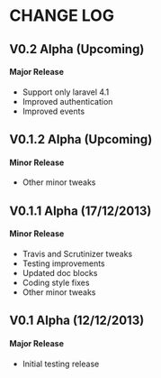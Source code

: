 CHANGE LOG
==========


## V0.2 Alpha (Upcoming)
#### Major Release

* Support only laravel 4.1
* Improved authentication
* Improved events


## V0.1.2 Alpha (Upcoming)
#### Minor Release

* Other minor tweaks


## V0.1.1 Alpha (17/12/2013)
#### Minor Release

* Travis and Scrutinizer tweaks
* Testing improvements
* Updated doc blocks
* Coding style fixes
* Other minor tweaks


## V0.1 Alpha (12/12/2013)
#### Major Release

* Initial testing release

